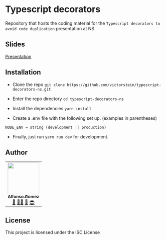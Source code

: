 # Typescript decorators

Repository that hosts the coding material for the `Typescript decorators to avoid code duplication` presentation at NS.

## Slides

[Presentation](https://prezi.com/view/91EGrVwYIDMc8sigXznY/)


## Installation

* Clone the repo
	```git clone https://github.com/victorstein/typescript-decorators-ns.git```

* Enter the repo directory
	```cd typescript-decorators-ns```

* Install the dependencies
	```yarn install```

* Create a .env file with the following set up. (examples in parentheses)

```
NODE_ENV = string (development || production)
```

* Finally, just run ```yarn run dev``` for development.

## Author

<!-- prettier-ignore -->
<table><tr><td align="center"><a href="http://victorstein.github.io"><img src="https://avatars3.githubusercontent.com/u/11080740?v=3" width="100px;" /><br /><sub><b>Alfonso Gomez</b></sub></a><br /><a href="#question" title="Answering Questions">💬</a> <a href="#" title="Documentation">📖</a><a href="#tool" title="Tools">🔧</a> <a href="#review" title="Reviewed Pull Requests">👀</a> <a href="#maintenance" title="Maintenance">😎</a></td></table>

## License

This project is licensed under the ISC License 
